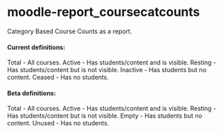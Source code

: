 moodle-report_coursecatcounts
=============================

Category Based Course Counts as a report.

#### Current definitions:
Total - All courses.
Active - Has students/content and is visible.
Resting - Has students/content but is not visible.
Inactive - Has students but no content.
Ceased - Has no students.

#### Beta definitions:
Total - All courses.
Active - Has students/content and is visible.
Resting - Has students/content but is not visible.
Empty - Has students but no content.
Unused - Has no students.